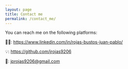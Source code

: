 ```yaml
---
layout: page
title: Contact me
permalink: /contact_me/
---
```


You can reach me on the following platforms:

🧑‍💼: https://www.linkedin.com/in/rojas-bustos-juan-pablo/

💡: https://github.com/jrojas9206

📧: jprojas9206@gmail.com 